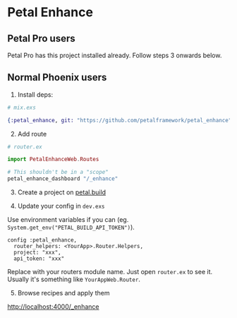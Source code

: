 # Petal Enhance

## Petal Pro users

Petal Pro has this project installed already. Follow steps 3 onwards below.

## Normal Phoenix users

1. Install deps:

```elixir
# mix.exs

{:petal_enhance, git: "https://github.com/petalframework/petal_enhance", only: [:test, :dev]},
```

2. Add route

```elixir
# router.ex

import PetalEnhanceWeb.Routes

# This shouldn't be in a "scope"
petal_enhance_dashboard "/_enhance"
```

3. Create a project on [petal.build](https://petal.build)

4. Update your config in `dev.exs`

Use environment variables if you can (eg. `System.get_env("PETAL_BUILD_API_TOKEN")`).

```
config :petal_enhance,
  router_helpers: <YourApp>.Router.Helpers,
  project: "xxx",
  api_token: "xxx"
```

Replace <YourRouter> with your routers module name. Just open `router.ex` to see it. Usually it's something like `YourAppWeb.Router`.

5. Browse recipes and apply them

[http://localhost:4000/_enhance](http://localhost:4000/_enhance)


